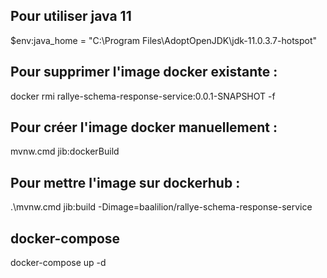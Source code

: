 ## Pour utiliser java 11
$env:java_home = "C:\Program Files\AdoptOpenJDK\jdk-11.0.3.7-hotspot\"

## Pour supprimer l'image docker existante :
docker rmi rallye-schema-response-service:0.0.1-SNAPSHOT -f

## Pour créer l'image docker manuellement :
mvnw.cmd jib:dockerBuild

## Pour mettre l'image sur dockerhub :
 .\mvnw.cmd jib:build -Dimage=baalilion/rallye-schema-response-service

## docker-compose
docker-compose up -d
